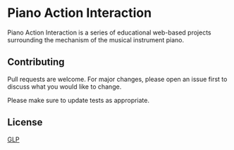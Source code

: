 # Piano Action Interaction

Piano Action Interaction is a series of educational web-based projects surrounding the mechanism of the musical instrument piano.


## Contributing
Pull requests are welcome. For major changes, please open an issue first to discuss what you would like to change.

Please make sure to update tests as appropriate.

## License
[GLP](https://choosealicense.com/licenses/gpl-3.0/)
